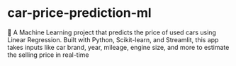 # car-price-prediction-ml
🚗 A Machine Learning project that predicts the price of used cars using Linear Regression. Built with Python, Scikit-learn, and Streamlit, this app takes inputs like car brand, year, mileage, engine size, and more to estimate the selling price in real-time
